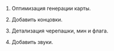 1) Оптимизация генерации карты.

2) Добавить концовки.

3) Детализация черепашки, мин и флага.

4) Добавить звуки.